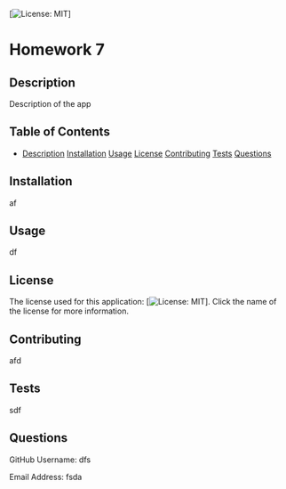 [![License: MIT](https://img.shields.io/badge/License-MIT-yellow.svg)]

# Homework 7 

## Description 

Description of the app 

## Table of Contents

* [Description](#description)
[Installation](#installation)
[Usage](#usage)
[License](#license)
[Contributing](#contributing)
[Tests](#tests)
[Questions](#questions)

## Installation 

af 

## Usage 

df 

## License 

The license used for this application: [![License: MIT](https://opensource.org/licenses/MIT)]. Click the name of the license for more information.

## Contributing 

afd

## Tests 

sdf

## Questions 

GitHub Username: dfs 

Email Address: fsda
